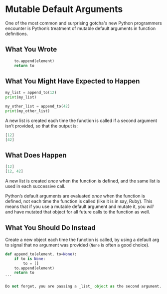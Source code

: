 # Mutable Default Arguments

One of the most common and surprising gotcha's new Python programmers encounter is Python’s treatment of mutable default arguments in function definitions.

## What You Wrote

```python
    to.append(element)
    return to
```

## What You Might Have Expected to Happen

```python
my_list = append_to(12)
print(my_list)

my_other_list = append_to(42)
print(my_other_list)
```

A new list is created each time the function is called if a second argument isn’t provided, so that the output is:

```python
[12]
[42]
```

## What Does Happen

```python
[12]
[12, 42]
```

A new list is created _once_ when the function is defined, and the same list is used in each successive call.

Python’s default arguments are evaluated _once_ when the function is defined, not each time the function is called (like it is in say, Ruby). This means that if you use a mutable default argument and mutate it, you _will_ and have mutated that object for all future calls to the function as well.

## What You Should Do Instead

Create a new object each time the function is called, by using a default arg to signal that no argument was provided (`None` is often a good choice).

~~~python
def append_to(element, to=None):
    if to is None:
        to = []
    to.append(element)
    return to
```

Do not forget, you are passing a _list_ object as the second argument.
